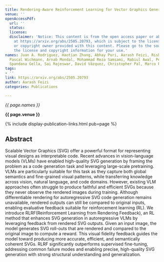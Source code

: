 ```yaml
---
title: Rendering-Aware Reinforcement Learning for Vector Graphics Generation
venue: ''
openAccessPdf:
  url: ''
  status:
  license:
  disclaimer: 'Notice: This content is from the open access paper or abstract available
    at https://arxiv.org/abs/2505.20793, which is subject to the license by the author
    or copyright owner provided with this content. Please go to the source to verify
    the license and copyright information for your use.'
names: Juan A. Rodriguez, Haotian Zhang, Abhay Puri, Aarash Feizi, Rishav Pramanik,
  Pascal Wichmann, Arnab Mondal, Mohammad Reza Samsami, Rabiul Awal, Perouz Taslakian,
  Spandana Gella, Sai Rajeswar, David Vázquez, Christopher Pal, Marco Pedersoli
tags:
- ''
link: https://arxiv.org/abs/2505.20793
author: Aarash Feizi
categories: Publications

---
```


*{{ page.names }}*

**{{ page.venue }}**

{% include display-publication-links.html pub=page %}

## Abstract

Scalable Vector Graphics (SVG) offer a powerful format for representing visual designs as interpretable code. Recent advances in vision-language models (VLMs) have enabled high-quality SVG generation by framing the problem as a code generation task and leveraging large-scale pretraining. VLMs are particularly suitable for this task as they capture both global semantics and fine-grained visual patterns, while transferring knowledge across vision, natural language, and code domains. However, existing VLM approaches often struggle to produce faithful and efficient SVGs because they never observe the rendered images during training. Although differentiable rendering for autoregressive SVG code generation remains unavailable, rendered outputs can still be compared to original inputs, enabling evaluative feedback suitable for reinforcement learning (RL). We introduce RLRF(Reinforcement Learning from Rendering Feedback), an RL method that enhances SVG generation in autoregressive VLMs by leveraging feedback from rendered SVG outputs. Given an input image, the model generates SVG roll-outs that are rendered and compared to the original image to compute a reward. This visual fidelity feedback guides the model toward producing more accurate, efficient, and semantically coherent SVGs. RLRF significantly outperforms supervised fine-tuning, addressing common failure modes and enabling precise, high-quality SVG generation with strong structural understanding and generalization.